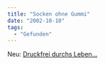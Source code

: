 ```yaml
---
title: "Socken ohne Gummi"
date: "2002-10-10"
tags:
  - "Gefunden"
---
```


Neu: [Druckfrei durchs Leben…](https://web.archive.org/web/20040904174836/http://www.couchblog.de/socken/)
